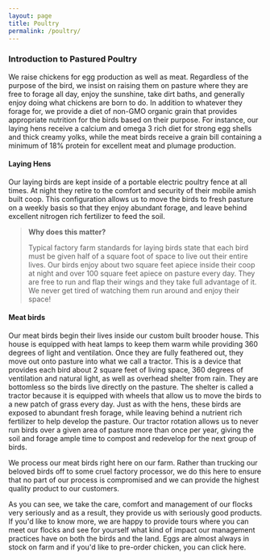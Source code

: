 ```yaml
---
layout: page
title: Poultry
permalink: /poultry/
---
```


### Introduction to Pastured Poultry

We raise chickens for egg production as well as meat. Regardless of the purpose
of the bird, we insist on raising them on pasture where they are free to forage
all day, enjoy the sunshine, take dirt baths, and generally enjoy doing what
chickens are born to do. In addition to whatever they forage for, we provide a
diet of non-GMO organic grain that provides appropriate nutrition for the birds
based on their purpose. For instance, our laying hens receive a calcium and omega
3 rich diet for strong egg shells and thick creamy yolks, while the meat birds
receive a grain bill containing a minimum of 18% protein for excellent meat and
plumage production.

#### Laying Hens
Our laying birds are kept inside of a portable electric poultry fence at all times.
At night they retire to the comfort and security of their mobile amish built coop.
This configuration allows us to move the birds to fresh pasture on a weekly basis
so that they enjoy abundant forage, and leave behind excellent nitrogen rich
fertilizer to feed the soil.

> **Why does this matter?**
>
>Typical factory farm standards for laying birds state that
each bird must be given half of a square foot of space to live out their entire
lives. Our birds enjoy about two square feet apiece inside their coop at night
and over 100 square feet apiece on pasture every day. They are free to run and
flap their wings and they take full advantage of it. We never get tired of watching
them run around and enjoy their space!

#### Meat birds
Our meat birds begin their lives inside our custom built brooder house. This house
is equipped with heat lamps to keep them warm while providing 360 degrees of light
and ventilation. Once they are fully feathered out, they move out onto pasture
into what we call a tractor. This is a device that provides each bird about 2
square feet of living space, 360 degrees of ventilation and natural light, as well
as overhead shelter from rain. They are bottomless so the birds live directly on
the pasture. The shelter is called a tractor because it is equipped with wheels
that allow us to move the birds to a new patch of grass every day. Just as with
the hens, these birds are exposed to abundant fresh forage, while leaving behind
a nutrient rich fertilizer to help develop the pasture. Our tractor rotation
allows us to never run birds over a given area of pasture more than once per year,
giving the soil and forage ample time to compost and redevelop for the next group
of birds.

We process our meat birds right here on our farm. Rather than trucking our beloved
birds off to some cruel factory processor, we do this here to ensure that
no part of our process is compromised and we can provide the highest quality
product to our customers.

As you can see, we take the care, comfort and management of our flocks very
seriously and as a result, they provide us with seriously good products. If you'd
like to know more, we are happy to provide tours where you can meet our flocks
and see for yourself what kind of impact our management practices have on both
the birds and the land. Eggs are almost always in stock on farm and if you'd like
to pre-order chicken, you can click here.
